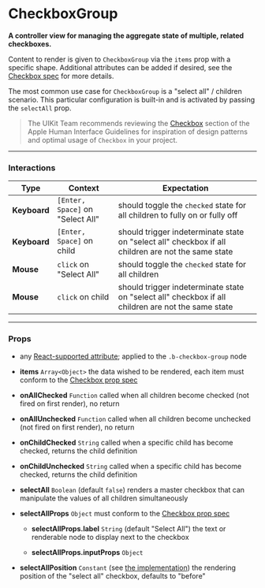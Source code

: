 # CheckboxGroup
__A controller view for managing the aggregate state of multiple, related checkboxes.__

Content to render is given to `CheckboxGroup` via the `items` prop with a specific shape. Additional attributes can be added if desired, see the [Checkbox spec](../Checkbox/README.md) for more details.

The most common use case for `CheckboxGroup` is a "select all" / children scenario. This particular configuration is built-in and is activated by passing the `selectAll` prop.

> The UIKit Team recommends reviewing the [Checkbox](https://developer.apple.com/library/mac/documentation/UserExperience/Conceptual/OSXHIGuidelines/ControlsButtons.html#//apple_ref/doc/uid/20000957-CH48-SW9) section of the Apple Human Interface Guidelines for inspiration of design patterns and optimal usage of `Checkbox` in your project.

---

### Interactions

Type | Context | Expectation
---- | ------- | -----------
__Keyboard__ | `[Enter, Space]` on "Select All" | should toggle the `checked` state for all children to fully on or fully off
__Keyboard__ | `[Enter, Space]` on child | should trigger indeterminate state on "select all" checkbox if all children are not the same state
__Mouse__ | `click` on "Select All" | should toggle the `checked` state for all children
__Mouse__ | `click` on child | should trigger indeterminate state on "select all" checkbox if all children are not the same state

---

### Props

- any [React-supported attribute](https://facebook.github.io/react/docs/tags-and-attributes.html#html-attributes); applied to the `.b-checkbox-group` node

- __items__ `Array<Object>`
  the data wished to be rendered, each item must conform to the [Checkbox prop spec](../Checkbox/README.md)

- __onAllChecked__ `Function`
  called when all children become checked (not fired on first render), no return

- __onAllUnchecked__ `Function`
  called when all children become unchecked (not fired on first render), no return

- __onChildChecked__ `String`
  called when a specific child has become checked, returns the child definition

- __onChildUnchecked__ `String`
  called when a specific child has become checked, returns the child definition

- __selectAll__ `Boolean`
  (default `false`) renders a master checkbox that can manipulate the values of all children simultaneously

- __selectAllProps__ `Object`
  must conform to the [Checkbox prop spec](../Checkbox/README.md)

    - __selectAllProps.label__ `String`
      (default "Select All") the text or renderable node to display next to the checkbox

    - __selectAllProps.inputProps__ `Object`

- __selectAllPosition__ `Constant` (see [the implementation](index.js))
  the rendering position of the "select all" checkbox, defaults to "before"
